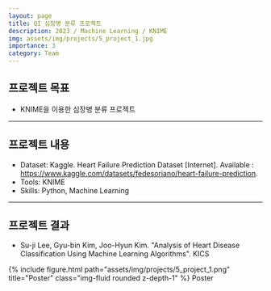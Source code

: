```yaml
---
layout: page
title: QI 심장병 분류 프로젝트
description: 2023 / Machine Learning / KNIME
img: assets/img/projects/5_project_1.jpg
importance: 3
category: Team
---
```


## 프로젝트 목표
- KNIME을 이용한 심장병 분류 프로젝트

---

## 프로젝트 내용
- Dataset: Kaggle. Heart Failure Prediction Dataset [Internet]. Available : https://www.kaggle.com/datasets/fedesoriano/heart-failure-prediction.
- Tools: KNIME
- Skills: Python, Machine Learning

---

## 프로젝트 결과
- Su-ji Lee, Gyu-bin Kim, Joo-Hyun Kim. "Analysis of Heart Disease Classification Using Machine Learning Algorithms". KICS

{% include figure.html path="assets/img/projects/5_project_1.png" title="Poster" class="img-fluid rounded z-depth-1" %} Poster
